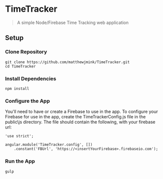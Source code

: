 # TimeTracker

> A simple Node/Firebase Time Tracking web application

## Setup

### Clone Repository
```
git clone https://github.com/matthewjmink/TimeTracker.git
cd TimeTracker
```

### Install Dependencies
```
npm install
```

### Configure the App
You'll need to have or create a Firebase to use in the app.  To configure your Firebase for use in the app, create the TimeTrackerConfig.js file in the public\js directory.  The file should contain the following, with your firebase url:

```
'use strict';

angular.module('TimeTracker.config', [])
	.constant('FBUrl', 'https://<insertYourFirebase>.firebaseio.com');
```

### Run the App
```
gulp
```
